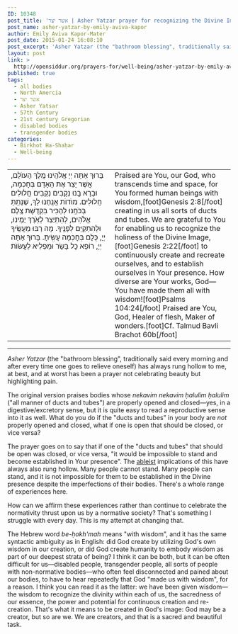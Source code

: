```yaml
---
ID: 10348
post_title: 'אשר יצר | Asher Yatzar prayer for recognizing the Divine Image in all our bodies by R&#8217; Emily Aviva Kapor'
post_name: asher-yatzar-by-emily-aviva-kapor
author: Emily Aviva Kapor-Mater
post_date: 2015-01-24 16:08:10
post_excerpt: 'Asher Yatzar (the "bathroom blessing", traditionally said every morning and after every time one goes to relieve oneself) has always rung hollow to me, at best, and at worst has been a prayer not celebrating beauty but highlighting pain. The original version praises bodies whose <em>nekavim nekavim ḥalulim ḥalulim</em> ("all manner of ducts and tubes") are properly opened and closed—yes, in a digestive/excretory sense, but it is quite easy to read a reproductive sense into it as well. What do you do if the "ducts and tubes" in your body are <em>not</em> properly opened and closed, what if one is open that should be closed, or vice versa?'
layout: post
link: >
  http://opensiddur.org/prayers-for/well-being/asher-yatzar-by-emily-aviva-kapor/
published: true
tags:
  - all bodies
  - North Amercia
  - אשר יצר
  - Asher Yatsar
  - 57th Century
  - 21st century Gregorian
  - disabled bodies
  - transgender bodies
categories:
  - Birkhot Ha-Shaḥar
  - Well-being
---
```

<table style="margin-left: auto;margin-right: auto;">
<tbody>
<tr>
<td style="vertical-align: top" width="46%">
<div class="liturgy"><span lang="he">
בָּרוּךְ אַתָּה יְיָ אֱלֹהֵֽינוּ מֶֽלֶךְ הָעוֺלָם,
אֲשֶׁר יָצַר אֶת הָאָדָם בְּחׇכְמָה,
וּבָרָא בָֽנוּ נְקָבִים נְקָבִים חֲלוּלִים חֲלוּלִים.
מוֺדוֺת אֲנַֽחְנוּ לָךְ, שֶׁנָּתַֽתָּ בְּכֹּחֵֽנוּ
לְהַכִּיר בִּקְדֻשָּׁת צֶֽלֶם אֱלֹהִים,
לְהִתְיַצֵר לְאֹֽרֶךְ יָמֵֽינוּ,
וּלְהִתְקַיֵּם לְפָנֶֽיךָ.
מָה רַבּוּ מַעֲשֶֽׂיךָ יְיָ,
 כֻּלָם בְּחׇכְמָה עָשִֽׂיתָ.
בָּרוּךְ אַתָּה יְיָ, רוֹפֵא כׇל בָּשָׂר וּמַפְלִיא לַעֲשׂוֺת׃
</span></div></td>

<td style="vertical-align: top" width="53%"><div class="english">
Praised are You, our God, who transcends time and space,
for You formed human beings with wisdom,[foot]Genesis 2:8[/foot]
creating in us all sorts of ducts and tubes.
We are grateful to You for enabling us
to recognize the holiness of the Divine Image,[foot]Genesis 2:22[/foot]
to continuously create and recreate ourselves,
and to establish ourselves in Your presence.
How diverse are Your works, God—
You have made them all with wisdom![foot]Psalms 104:24[/foot]
Praised are You, God, Healer of flesh, Maker of wonders.[foot]Cf. Talmud Bavli Brachot 60b[/foot]
</div></td>
</tr>
</tbody></table>

<hr />

<em>Asher Yatzar</em> (the "bathroom blessing", traditionally said every morning and after every time one goes to relieve oneself) has always rung hollow to me, at best, and at worst has been a prayer not celebrating beauty but highlighting pain.

The original version praises bodies whose <em>nekavim nekavim ḥalulim ḥalulim</em> ("all manner of ducts and tubes") are properly opened and closed—yes, in a digestive/excretory sense, but it is quite easy to read a reproductive sense into it as well. What do you do if the "ducts and tubes" in your body are <em>not</em> properly opened and closed, what if one is open that should be closed, or vice versa?

The prayer goes on to say that if one of the "ducts and tubes" that should be open was closed, or vice versa, "it would be impossible to stand and become established in Your presence". The <a href="https://en.wikipedia.org/wiki/Ableism">ableist</a> implications of this have always also rung hollow. Many people cannot stand. Many people can stand, and it is not impossible for them to be established in the Divine presence despite the imperfections of their bodies. There's a whole range of experiences here.

How can we affirm these experiences rather than continue to celebrate the normativity thrust upon us by a normative society? That's something I struggle with every day. This is my attempt at changing that.

The Hebrew word <em>be-ḥokh'mah</em> means "with wisdom", and it has the same syntactic ambiguity as in English: did God create by utilizing God's own wisdom in our creation, or did God create humanity to embody wisdom as part of our deepest strata of being? I think it can be both, but it can be often difficult for us—disabled people, transgender people, all sorts of people with non-normative bodies—who often feel disconnected and pained about our bodies, to have to hear repeatedly that God "made us with wisdom", for a reason. I think you can read it as the latter: we have been given wisdom—the wisdom to recognize the divinity within each of us, the sacredness of our essence, the power and potential for continuous creation and re-creation. That's what it means to be created in God's image: God may be a creator, but so are we. We are creators, and that is a sacred and beautiful task.

